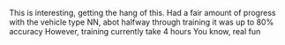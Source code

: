 This is interesting, getting the hang of this.
Had a fair amount of progress with the vehicle type NN, abot halfway through training it was up to 80% accuracy
However, training currently take 4 hours
You know, real fun
